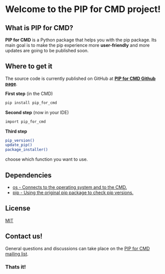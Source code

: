 # Welcome to the PIP for CMD project!
## What is PIP for CMD?

**PIP for CMD** is a Python package that helps you with the pip package.
Its main goal is to make the pip experience more **user-friendly**
and more updates are going to be published soon.

## Where to get it
The source code is currently published on GitHub at
[**PIP for CMD Github page**][PIP for CMD Github page].

[PIP for CMD Github page]: https://github.com/PipForCMD/PIP_for_CMD

**First step** (in the CMD)
```sh
pip install pip_for_cmd
```
**Second step** (now in your IDE)
```sh
import pip_for_cmd
```
**Third step**
```sh
pip_version()
update_pip()
package_installer()
```
choose which function you want to use.

## Dependencies
- [os - Connects to the operating system and to the CMD.](https://docs.python.org/3/library/os.html)
- [pip - Using the original pip package to check pip versions.](https://pypi.org/project/pip/)

## License
[MIT](https://github.com/git/git-scm.com/blob/main/MIT-LICENSE.txt)

## Contact us!

General questions and discussions can take place on the [PIP for CMD mailing list](https://groups.google.com/forum/?fromgroups#!forum/pydatahttps://groups.google.com/u/6/g/pipforcmd).

### Thats it!

